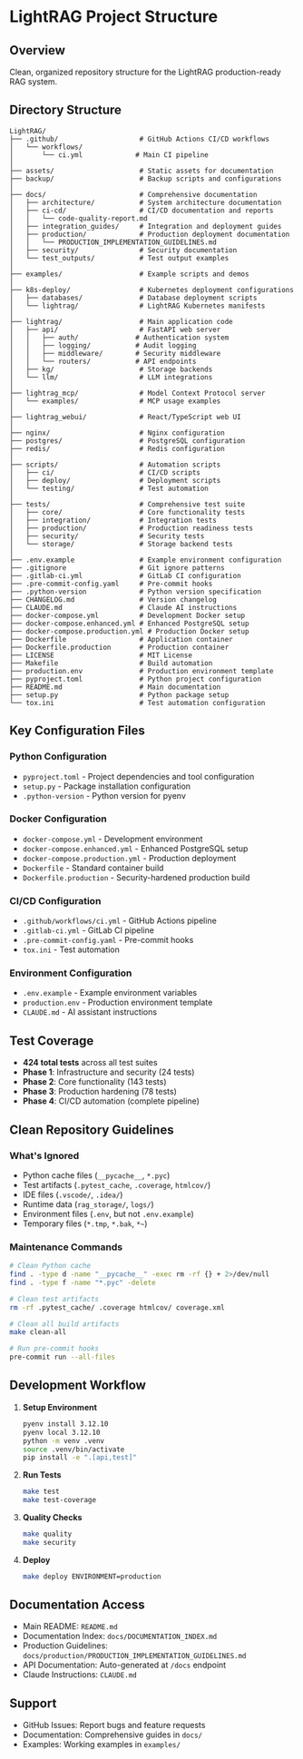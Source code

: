 # LightRAG Project Structure

## Overview
Clean, organized repository structure for the LightRAG production-ready RAG system.

## Directory Structure

```
LightRAG/
├── .github/                    # GitHub Actions CI/CD workflows
│   └── workflows/
│       └── ci.yml             # Main CI pipeline
│
├── assets/                     # Static assets for documentation
├── backup/                     # Backup scripts and configurations
│
├── docs/                       # Comprehensive documentation
│   ├── architecture/           # System architecture documentation
│   ├── ci-cd/                  # CI/CD documentation and reports
│   │   └── code-quality-report.md
│   ├── integration_guides/     # Integration and deployment guides
│   ├── production/             # Production deployment documentation
│   │   └── PRODUCTION_IMPLEMENTATION_GUIDELINES.md
│   ├── security/               # Security documentation
│   └── test_outputs/           # Test output examples
│
├── examples/                   # Example scripts and demos
│
├── k8s-deploy/                 # Kubernetes deployment configurations
│   ├── databases/              # Database deployment scripts
│   └── lightrag/               # LightRAG Kubernetes manifests
│
├── lightrag/                   # Main application code
│   ├── api/                    # FastAPI web server
│   │   ├── auth/              # Authentication system
│   │   ├── logging/           # Audit logging
│   │   ├── middleware/        # Security middleware
│   │   └── routers/           # API endpoints
│   ├── kg/                     # Storage backends
│   └── llm/                    # LLM integrations
│
├── lightrag_mcp/               # Model Context Protocol server
│   └── examples/               # MCP usage examples
│
├── lightrag_webui/             # React/TypeScript web UI
│
├── nginx/                      # Nginx configuration
├── postgres/                   # PostgreSQL configuration
├── redis/                      # Redis configuration
│
├── scripts/                    # Automation scripts
│   ├── ci/                     # CI/CD scripts
│   ├── deploy/                 # Deployment scripts
│   └── testing/                # Test automation
│
├── tests/                      # Comprehensive test suite
│   ├── core/                   # Core functionality tests
│   ├── integration/            # Integration tests
│   ├── production/             # Production readiness tests
│   ├── security/               # Security tests
│   └── storage/                # Storage backend tests
│
├── .env.example                # Example environment configuration
├── .gitignore                  # Git ignore patterns
├── .gitlab-ci.yml              # GitLab CI configuration
├── .pre-commit-config.yaml     # Pre-commit hooks
├── .python-version             # Python version specification
├── CHANGELOG.md                # Version changelog
├── CLAUDE.md                   # Claude AI instructions
├── docker-compose.yml          # Development Docker setup
├── docker-compose.enhanced.yml # Enhanced PostgreSQL setup
├── docker-compose.production.yml # Production Docker setup
├── Dockerfile                  # Application container
├── Dockerfile.production       # Production container
├── LICENSE                     # MIT License
├── Makefile                    # Build automation
├── production.env              # Production environment template
├── pyproject.toml              # Python project configuration
├── README.md                   # Main documentation
├── setup.py                    # Python package setup
└── tox.ini                     # Test automation configuration
```

## Key Configuration Files

### Python Configuration
- `pyproject.toml` - Project dependencies and tool configuration
- `setup.py` - Package installation configuration
- `.python-version` - Python version for pyenv

### Docker Configuration
- `docker-compose.yml` - Development environment
- `docker-compose.enhanced.yml` - Enhanced PostgreSQL setup
- `docker-compose.production.yml` - Production deployment
- `Dockerfile` - Standard container build
- `Dockerfile.production` - Security-hardened production build

### CI/CD Configuration
- `.github/workflows/ci.yml` - GitHub Actions pipeline
- `.gitlab-ci.yml` - GitLab CI pipeline
- `.pre-commit-config.yaml` - Pre-commit hooks
- `tox.ini` - Test automation

### Environment Configuration
- `.env.example` - Example environment variables
- `production.env` - Production environment template
- `CLAUDE.md` - AI assistant instructions

## Test Coverage
- **424 total tests** across all test suites
- **Phase 1**: Infrastructure and security (24 tests)
- **Phase 2**: Core functionality (143 tests)
- **Phase 3**: Production hardening (78 tests)
- **Phase 4**: CI/CD automation (complete pipeline)

## Clean Repository Guidelines

### What's Ignored
- Python cache files (`__pycache__`, `*.pyc`)
- Test artifacts (`.pytest_cache`, `.coverage`, `htmlcov/`)
- IDE files (`.vscode/`, `.idea/`)
- Runtime data (`rag_storage/`, `logs/`)
- Environment files (`.env`, but not `.env.example`)
- Temporary files (`*.tmp`, `*.bak`, `*~`)

### Maintenance Commands
```bash
# Clean Python cache
find . -type d -name "__pycache__" -exec rm -rf {} + 2>/dev/null
find . -type f -name "*.pyc" -delete

# Clean test artifacts
rm -rf .pytest_cache/ .coverage htmlcov/ coverage.xml

# Clean all build artifacts
make clean-all

# Run pre-commit hooks
pre-commit run --all-files
```

## Development Workflow

1. **Setup Environment**
   ```bash
   pyenv install 3.12.10
   pyenv local 3.12.10
   python -m venv .venv
   source .venv/bin/activate
   pip install -e ".[api,test]"
   ```

2. **Run Tests**
   ```bash
   make test
   make test-coverage
   ```

3. **Quality Checks**
   ```bash
   make quality
   make security
   ```

4. **Deploy**
   ```bash
   make deploy ENVIRONMENT=production
   ```

## Documentation Access
- Main README: `README.md`
- Documentation Index: `docs/DOCUMENTATION_INDEX.md`
- Production Guidelines: `docs/production/PRODUCTION_IMPLEMENTATION_GUIDELINES.md`
- API Documentation: Auto-generated at `/docs` endpoint
- Claude Instructions: `CLAUDE.md`

## Support
- GitHub Issues: Report bugs and feature requests
- Documentation: Comprehensive guides in `docs/`
- Examples: Working examples in `examples/`